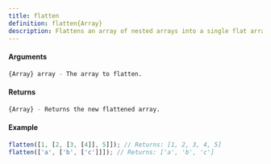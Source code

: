 ```yaml
---
title: flatten
definition: flatten{Array}
description: Flattens an array of nested arrays into a single flat array.
---
```



#### Arguments


```bash
{Array} array - The array to flatten.
```


#### Returns


```bash
{Array} - Returns the new flattened array.
```


#### Example


```ts
flatten([1, [2, [3, [4]], 5]]); // Returns: [1, 2, 3, 4, 5]
flatten(['a', ['b', ['c']]]); // Returns: ['a', 'b', 'c']
```